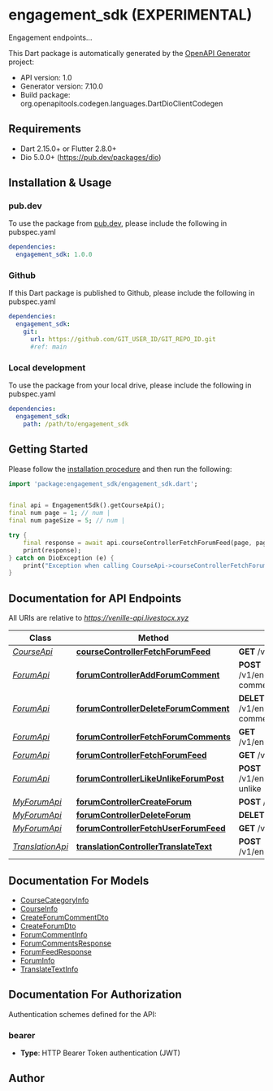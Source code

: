 # engagement_sdk (EXPERIMENTAL)
Engagement endpoints...

This Dart package is automatically generated by the [OpenAPI Generator](https://openapi-generator.tech) project:

- API version: 1.0
- Generator version: 7.10.0
- Build package: org.openapitools.codegen.languages.DartDioClientCodegen

## Requirements

* Dart 2.15.0+ or Flutter 2.8.0+
* Dio 5.0.0+ (https://pub.dev/packages/dio)

## Installation & Usage

### pub.dev
To use the package from [pub.dev](https://pub.dev), please include the following in pubspec.yaml
```yaml
dependencies:
  engagement_sdk: 1.0.0
```

### Github
If this Dart package is published to Github, please include the following in pubspec.yaml
```yaml
dependencies:
  engagement_sdk:
    git:
      url: https://github.com/GIT_USER_ID/GIT_REPO_ID.git
      #ref: main
```

### Local development
To use the package from your local drive, please include the following in pubspec.yaml
```yaml
dependencies:
  engagement_sdk:
    path: /path/to/engagement_sdk
```

## Getting Started

Please follow the [installation procedure](#installation--usage) and then run the following:

```dart
import 'package:engagement_sdk/engagement_sdk.dart';


final api = EngagementSdk().getCourseApi();
final num page = 1; // num | 
final num pageSize = 5; // num | 

try {
    final response = await api.courseControllerFetchForumFeed(page, pageSize);
    print(response);
} catch on DioException (e) {
    print("Exception when calling CourseApi->courseControllerFetchForumFeed: $e\n");
}

```

## Documentation for API Endpoints

All URIs are relative to *https://venille-api.livestocx.xyz*

Class | Method | HTTP request | Description
------------ | ------------- | ------------- | -------------
[*CourseApi*](doc/CourseApi.md) | [**courseControllerFetchForumFeed**](doc/CourseApi.md#coursecontrollerfetchforumfeed) | **GET** /v1/engagement/course/feed | 
[*ForumApi*](doc/ForumApi.md) | [**forumControllerAddForumComment**](doc/ForumApi.md#forumcontrolleraddforumcomment) | **POST** /v1/engagement/forum/feed/add-comment | 
[*ForumApi*](doc/ForumApi.md) | [**forumControllerDeleteForumComment**](doc/ForumApi.md#forumcontrollerdeleteforumcomment) | **DELETE** /v1/engagement/forum/feed/delete-comment | 
[*ForumApi*](doc/ForumApi.md) | [**forumControllerFetchForumComments**](doc/ForumApi.md#forumcontrollerfetchforumcomments) | **GET** /v1/engagement/forum/feed/comments | 
[*ForumApi*](doc/ForumApi.md) | [**forumControllerFetchForumFeed**](doc/ForumApi.md#forumcontrollerfetchforumfeed) | **GET** /v1/engagement/forum/feed | 
[*ForumApi*](doc/ForumApi.md) | [**forumControllerLikeUnlikeForumPost**](doc/ForumApi.md#forumcontrollerlikeunlikeforumpost) | **POST** /v1/engagement/forum/feed/like-unlike | 
[*MyForumApi*](doc/MyForumApi.md) | [**forumControllerCreateForum**](doc/MyForumApi.md#forumcontrollercreateforum) | **POST** /v1/engagement/forum/create | 
[*MyForumApi*](doc/MyForumApi.md) | [**forumControllerDeleteForum**](doc/MyForumApi.md#forumcontrollerdeleteforum) | **DELETE** /v1/engagement/forum/delete | 
[*MyForumApi*](doc/MyForumApi.md) | [**forumControllerFetchUserForumFeed**](doc/MyForumApi.md#forumcontrollerfetchuserforumfeed) | **GET** /v1/engagement/forum/feed-me | 
[*TranslationApi*](doc/TranslationApi.md) | [**translationControllerTranslateText**](doc/TranslationApi.md#translationcontrollertranslatetext) | **POST** /v1/engagement/translation/translate | 


## Documentation For Models

 - [CourseCategoryInfo](doc/CourseCategoryInfo.md)
 - [CourseInfo](doc/CourseInfo.md)
 - [CreateForumCommentDto](doc/CreateForumCommentDto.md)
 - [CreateForumDto](doc/CreateForumDto.md)
 - [ForumCommentInfo](doc/ForumCommentInfo.md)
 - [ForumCommentsResponse](doc/ForumCommentsResponse.md)
 - [ForumFeedResponse](doc/ForumFeedResponse.md)
 - [ForumInfo](doc/ForumInfo.md)
 - [TranslateTextInfo](doc/TranslateTextInfo.md)


## Documentation For Authorization


Authentication schemes defined for the API:
### bearer

- **Type**: HTTP Bearer Token authentication (JWT)


## Author




